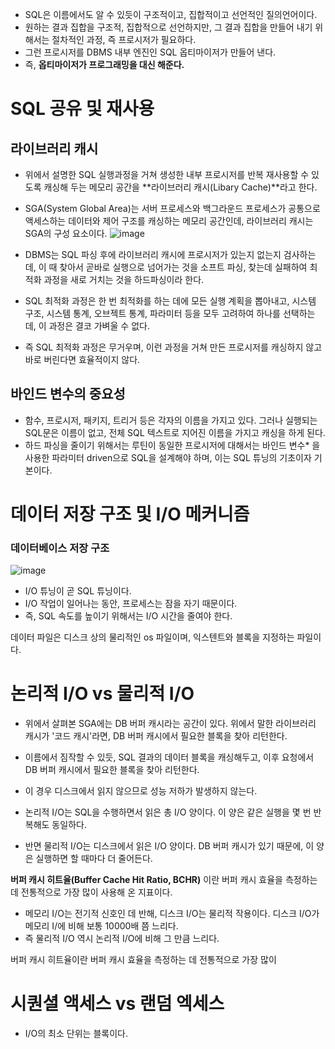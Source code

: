 

- SQL은 이름에서도 알 수 있듯이 구조적이고, 집합적이고 선언적인 질의언어이다.
- 원하는 결과 집합을 구조적, 집합적으로 선언하지만, 그 결과 집합을 만들어 내기 위해서는 절차적인 과정, 즉 프로시저가 필요하다. 
- 그런 프로시저를 DBMS 내부 엔진인 SQL 옵티마이저가 만들어 낸다.
- 즉, **옵티마이저가 프로그래밍을 대신 해준다.**

# SQL 공유 및 재사용

## 라이브러리 캐시
- 위에서 설명한 SQL 실행과정을 거쳐 생성한 내부 프로시저를 반복 재사용할 수 있도록 캐싱해 두는 메모리 공간을 **라이브러리 캐시(Libary Cache)**라고 한다.
- SGA(System Global Area)는 서버 프로세스와 백그라운드 프로세스가 공통으로 액세스하는 데이터와 제어 구조를 캐싱하는 메모리 공간인데, 라이브러리 캐시는 SGA의 구성 요소이다.
![image](https://user-images.githubusercontent.com/15938354/141728450-5a13fbe1-1403-4027-a639-19d86f0d617a.png)

- DBMS는 SQL 파싱 후에 라이브러리 캐시에 프로시저가 있는지 없는지 검사하는데, 이 때 찾아서 곧바로 실행으로 넘어가는 것을 소프트 파싱, 찾는데 실패하여 최적화 과정을 새로 거치는 것을 하드파싱이라 한다.
- SQL 최적화 과정은 한 번 최적화를 하는 데에 모든 실행 계획을 뽑아내고, 시스템 구조, 시스템 통계, 오브젝트 통계, 파라미터 등을 모두 고려하여 하나를 선택하는데, 이 과정은 결코 가벼울 수 없다.
- 즉 SQL 최적화 과정은 무거우며, 이런 과정을 거쳐 만든 프로시저를 캐싱하지 않고 바로 버린다면 효율적이지 않다.

## 바인드 변수의 중요성
- 함수, 프로시저, 패키지, 트리거 등은 각자의 이름을 가지고 있다. 그러나 실행되는 SQL문은 이름이 없고, 전체 SQL 텍스트로 지어진 이름을 가지고 캐싱을 하게 된다. 
- 하드 파싱을 줄이기 위해서는 루틴이 동일한 프로시저에 대해서는 바인드 변수* 을 사용한 파라미터 driven으로 SQL을 설계해야 하며, 이는 SQL 튜닝의 기초이자 기본이다.


# 데이터 저장 구조 및 I/O 메커니즘
### 데이터베이스 저장 구조 
![image](https://user-images.githubusercontent.com/15938354/141728664-759e4b04-4501-42e4-b516-3b0c2941365a.png)

- I/O 튜닝이 곧 SQL 튜닝이다.
- I/O 작업이 일어나는 동안, 프로세스는 잠을 자기 때문이다.
- 즉, SQL 속도를 높이기 위해서는 I/O 시간을 줄여야 한다.

데이터 파일은 디스크 상의 물리적인 os 파일이며, 익스텐트와 블록을 지정하는 파일이다.

# 논리적 I/O vs 물리적 I/O
- 위에서 살펴본 SGA에는 DB 버퍼 캐시라는 공간이 있다. 위에서 말한 라이브러리 캐시가 '코드 캐시'라면, DB 버퍼 캐시에서 필요한 블록을 찾아 리턴한다.
- 이름에서 짐작할 수 있듯, SQL 결과의 데이터 블록을 캐싱해두고, 이후 요청에서 DB 버퍼 캐시에서 필요한 블록을 찾아 리턴한다.
- 이 경우 디스크에서 읽지 않으므로 성능 저하가 발생하지 않는다.

- 논리적 I/O는 SQL을 수행하면서 읽은 총 I/O 양이다. 이 양은 같은 실행을 몇 번 반복해도 동일하다.
- 반면 물리적 I/O는 디스크에서 읽은 I/O 양이다. DB 버퍼 캐시가 있기 때문에, 이 양은 실행하면 할 때마다 더 줄어든다.

**버퍼 캐시 히트율(Buffer Cache Hit Ratio, BCHR)** 이란 버퍼 캐시 효율을 측정하는 데 전통적으로 가장 많이 사용해 온 지표이다.
- 메모리 I/O는 전기적 신호인 데 반해, 디스크 I/O는 물리적 작용이다. 디스크 I/O가 메모리 I/에 비해 보통 10000배 쯤 느리다.
- 즉 물리적 I/O 역시 논리적 I/O에 비해 그 만큼 느리다.

버퍼 캐시 히트율이란 버퍼 캐시 효율을 측정하는 데 전통적으로 가장 많이 

# 시퀀셜 액세스 vs 랜덤 엑세스 
- I/O의 최소 단위는 블록이다. 
